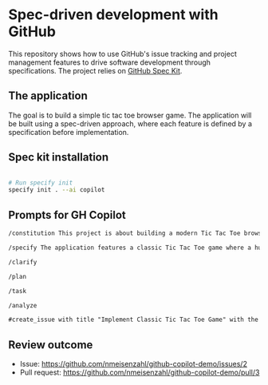 # Spec-driven development with GitHub

This repository shows how to use GitHub's issue tracking and project management features to drive software development through specifications. The project relies on [GitHub Spec Kit](https://github.com/github/spec-kit).

## The application

The goal is to build a simple tic tac toe browser game. The application will be built using a spec-driven approach, where each feature is defined by a specification before implementation.

## Spec kit installation

```bash

# Run specify init
specify init . --ai copilot

```

## Prompts for GH Copilot

``` markdown
/constitution This project is about building a modern Tic Tac Toe browser game using React. The implementation is guided by principles that emphasize code quality, maintainability, and simplicity. The user interface is designed to be modern, colorful, and accessible, providing an engaging experience for all users. All game logic and state management are handled entirely on the client side, with no server code or APIs involved, and dependencies are kept to a minimum, introduced only when absolutely necessary.

/specify The application features a classic Tic Tac Toe game where a human player competes against the computer. Players can choose between an easy and a hard difficulty mode for the computer opponent, allowing for both casual and more challenging gameplay. After a game concludes, whether by win or draw, a “Play Again” button is presented, returning the user to the start screen where they can toggle the difficulty and begin a new match. The entire application is implemented as a static web app, relying solely on React for UI and logic. Comprehensive UI tests executed with Playwright to ensure robust and reliable user flows. The implementation is intentionally focused and robust, following principles for high-quality software development. This project is a proof of concept. The focus is solely on the application code. CI/CD, containerization, and deployment are intentionally out of scope and not addressed for now.

/clarify

/plan 

/task

/analyze

#create_issue with title "Implement Classic Tic Tac Toe Game" with the contents of #file:tasks.md.

```

## Review outcome

* Issue: https://github.com/nmeisenzahl/github-copilot-demo/issues/2
* Pull request: https://github.com/nmeisenzahl/github-copilot-demo/pull/3
